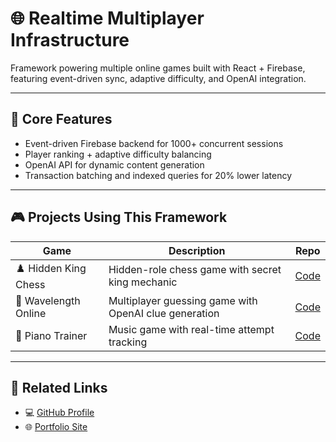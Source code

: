# 🌐 Realtime Multiplayer Infrastructure
Framework powering multiple online games built with React + Firebase, featuring event-driven sync, adaptive difficulty, and OpenAI integration.

---

## 🔧 Core Features
- Event-driven Firebase backend for 1000+ concurrent sessions  
- Player ranking + adaptive difficulty balancing  
- OpenAI API for dynamic content generation  
- Transaction batching and indexed queries for 20% lower latency  

---

## 🎮 Projects Using This Framework
| Game | Description | Repo |
|------|--------------|------|
| ♟️ Hidden King Chess | Hidden-role chess game with secret king mechanic | [Code](https://github.com/seanchiugit/hidden-king-chess) |
| 🌈 Wavelength Online | Multiplayer guessing game with OpenAI clue generation | [Code](https://github.com/seanchiugit/wavelength) |
| 🎵 Piano Trainer | Music game with real-time attempt tracking | [Code](https://github.com/seanchiugit/piano-trainer) |

---

## 🔗 Related Links
- 💻 [GitHub Profile](https://github.com/seanchiugit)
- 🌐 [Portfolio Site](https://seanchiugit.github.io)
